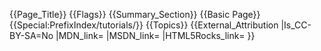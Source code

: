 {{Page_Title}}
{{Flags}}
{{Summary_Section}}
{{Basic Page}}
{{Special:PrefixIndex/tutorials/}}
{{Topics}}
{{External_Attribution
|Is_CC-BY-SA=No
|MDN_link=
|MSDN_link=
|HTML5Rocks_link=
}}